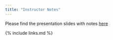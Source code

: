 ```yaml
---
title: "Instructor Notes"
---
```

Please find the presentation slides with notes [here](../files/module-data-publication-dm-practices-with-notes.pdf)

{% include links.md %}
